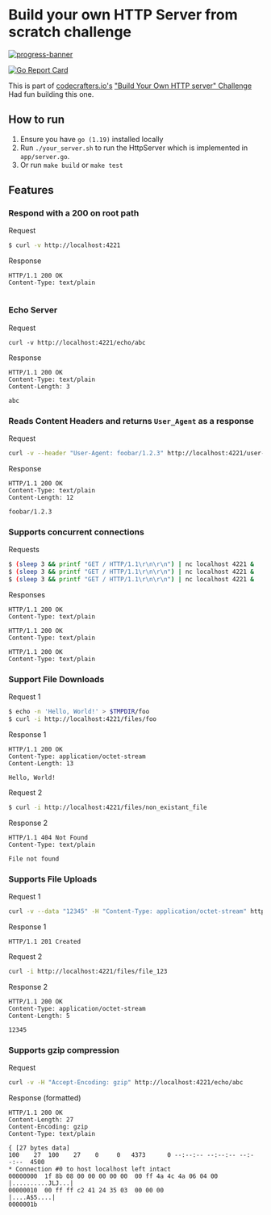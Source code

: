 # Build your own HTTP Server from scratch challenge
[![progress-banner](https://backend.codecrafters.io/progress/http-server/a74b3908-d053-4cb0-b8e6-762e0bfb3855)](https://app.codecrafters.io/users/codecrafters-bot?r=2qF)

[![Go Report Card](https://goreportcard.com/badge/github.com/abkolan/codecrafters-http-server-go)](https://goreportcard.com/report/github.com/abkolan/codecrafters-http-server-go)  

This is part of [codecrafters.io's](https://codecrafters.io) 
["Build Your Own HTTP server" Challenge](https://app.codecrafters.io/courses/http-server/overview)  
Had fun building this one.

## How to run
1. Ensure you have `go (1.19)` installed locally
2. Run `./your_server.sh` to run the HttpServer which is implemented in
   `app/server.go`.
3. Or run `make build` or `make test` 

## Features
### Respond with a 200 on root path
Request
```bash
$ curl -v http://localhost:4221
```
Response
```http
HTTP/1.1 200 OK
Content-Type: text/plain


```
### Echo Server
Request 
```
curl -v http://localhost:4221/echo/abc
```
Response 
```http
HTTP/1.1 200 OK
Content-Type: text/plain
Content-Length: 3

abc
```
### Reads Content Headers and returns `User_Agent` as a response
Request 
```bash
curl -v --header "User-Agent: foobar/1.2.3" http://localhost:4221/user-agent
```
Response
```http
HTTP/1.1 200 OK
Content-Type: text/plain
Content-Length: 12

foobar/1.2.3
```
### Supports concurrent connections
Requests
```bash
$ (sleep 3 && printf "GET / HTTP/1.1\r\n\r\n") | nc localhost 4221 &
$ (sleep 3 && printf "GET / HTTP/1.1\r\n\r\n") | nc localhost 4221 &
$ (sleep 3 && printf "GET / HTTP/1.1\r\n\r\n") | nc localhost 4221 &
```
Responses
```http
HTTP/1.1 200 OK
Content-Type: text/plain

HTTP/1.1 200 OK
Content-Type: text/plain

HTTP/1.1 200 OK
Content-Type: text/plain

```

### Support File Downloads
Request 1
```bash
$ echo -n 'Hello, World!' > $TMPDIR/foo
$ curl -i http://localhost:4221/files/foo
```
Response 1
```http
HTTP/1.1 200 OK
Content-Type: application/octet-stream
Content-Length: 13

Hello, World!

```
Request 2

```bash
$ curl -i http://localhost:4221/files/non_existant_file
```
Response 2
```http
HTTP/1.1 404 Not Found
Content-Type: text/plain

File not found
```
### Supports File Uploads
Request 1
```bash
curl -v --data "12345" -H "Content-Type: application/octet-stream" http://localhost:4221/files/file_123
```
Response 1
```http
HTTP/1.1 201 Created

```
Request 2
```bash
curl -i http://localhost:4221/files/file_123 
```
Response 2 
```http
HTTP/1.1 200 OK
Content-Type: application/octet-stream
Content-Length: 5

12345
```
### Supports gzip compression 
Request 
```bash
curl -v -H "Accept-Encoding: gzip" http://localhost:4221/echo/abc
```
Response (formatted)
```http
HTTP/1.1 200 OK
Content-Length: 27
Content-Encoding: gzip
Content-Type: text/plain
 
{ [27 bytes data]
100    27  100    27    0     0   4373      0 --:--:-- --:--:-- --:--:--  4500
* Connection #0 to host localhost left intact
00000000  1f 8b 08 00 00 00 00 00  00 ff 4a 4c 4a 06 04 00  |..........JLJ...|
00000010  00 ff ff c2 41 24 35 03  00 00 00                 |....A$5....|
0000001b
```
